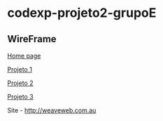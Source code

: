 # codexp-projeto2-grupoE

## WireFrame

[Home page](https://frontendsenai.github.io/codexp-projeto2-grupoE/)

[Projeto 1](https://frontendsenai.github.io/codexp-projeto2-grupoE/Projeto1-Mobile)

[Projeto 2](https://frontendsenai.github.io/codexp-projeto2-grupoE/Projeto2-Desktop)

[Projeto 3](https://frontendsenai.github.io/codexp-projeto2-grupoE/Projeto3-Wireframe)

Site - http://weaveweb.com.au
